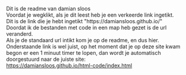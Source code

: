 
<html>
   <head>
      <title>informatica opdracht van damian sloos</title>
      <meta http-equiv = "refresh" content = "60; url = https://damiansloos.github.io/html-code/index.html " />
   </head>
   <body>
      <p>
        Dit is de readme van damian sloos <br>
        Voordat je wegklikt, als je dit leest heb je een verkeerde link ingetikt. <br>
        Dit is de link die je hebt ingetikt "https://damiansloos.github.io/" <br>
        Doordat ik de bestanden met code in een map heb gezet is de url veranderd. <br>
        Als je de standaard url intikt kom je op de readme, en dus hier. <br>
        Onderstaande link is wel juist, op het moment dat je op deze site kwam begon er een 1 minuut timer te lopen, dan wordt je automatisch doorgestuurd naar de juiste site: <br>
        <a href="https://damiansloos.github.io/html-code/index.html" target ="_self">https://damiansloos.github.io/html-code/index.html</a>
      </p>
   </body>
</html>
